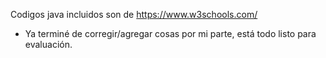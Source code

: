 Codigos java incluidos son de https://www.w3schools.com/
- Ya terminé de corregir/agregar cosas por mi parte, está todo listo para evaluación.
